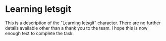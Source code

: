 # Learning letsgit
This is a description of the "Learning letsgit" character.
There are no further details available other than a thank you to the team.
I hope this is now enough text to complete the task.

